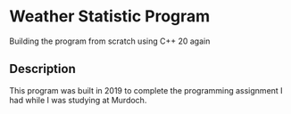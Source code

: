 # Weather Statistic Program

Building the program from scratch using C++ 20 again 

## Description
This program was built in 2019 to complete the programming assignment I had while I was studying at Murdoch.
